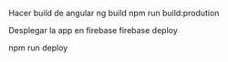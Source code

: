 Hacer build de angular
ng build
npm run build:prodution

Desplegar la app en firebase
firebase deploy

npm run deploy

